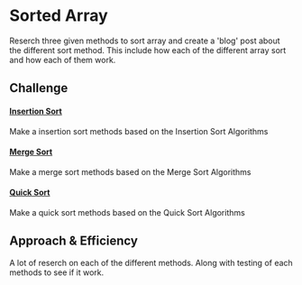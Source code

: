  # Sorted Array
Reserch three given methods  to sort array and create a 'blog' post about the different sort method. This include how each of the different array sort and how each of them work.

## Challenge
  #### [Insertion Sort](https://github.com/liz-kavalski-401-advanced-javascript/data-structures-and-algorithms/blob/master/sortarray/insertionSort/BLOG.md)
  Make a insertion sort methods based on the Insertion Sort Algorithms 
#### [Merge Sort](https://github.com/liz-kavalski-401-advanced-javascript/data-structures-and-algorithms/blob/master/sortarray/mergeSort/BLOG.md)
  Make a merge sort methods based on the Merge Sort Algorithms 
#### [Quick Sort](https://github.com/liz-kavalski-401-advanced-javascript/data-structures-and-algorithms/blob/master/sortarray/quickSort/BLOG.md)
  Make a quick sort methods based on the Quick Sort Algorithms 
## Approach & Efficiency
A lot of reserch on each of the different methods. Along with testing of each methods to see if it work. 

